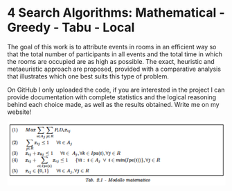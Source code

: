 # 4 Search Algorithms: Mathematical - Greedy - Tabu - Local

The goal of this work is to attribute events in rooms in an efficient way so that the total number of participants in all events and the total time in which the rooms are occupied are as high as possible. The exact, heuristic and metaeuristic approach are proposed, provided with a comparative analysis that illustrates which one best suits this type of problem.

On GitHub I only uploaded the code, if you are interested in the project I can provide documentation with complete statistics and the logical reasoning behind each choice made, as well as the results obtained. 
Write me on my website!

<div align="center">
       <img src="screen_math.PNG" width="900px"</img>  
</div>
